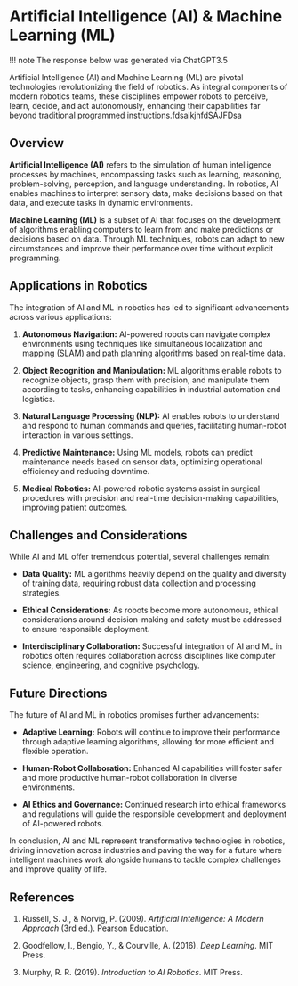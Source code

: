 # Artificial Intelligence (AI) & Machine Learning (ML)

!!! note
    The response below was generated via ChatGPT3.5

Artificial Intelligence (AI) and Machine Learning (ML) are pivotal technologies revolutionizing the field of robotics. As integral components of modern robotics teams, these disciplines empower robots to perceive, learn, decide, and act autonomously, enhancing their capabilities far beyond traditional programmed instructions.fdsalkjhfdSAJFDsa

## Overview

**Artificial Intelligence (AI)** refers to the simulation of human intelligence processes by machines, encompassing tasks such as learning, reasoning, problem-solving, perception, and language understanding. In robotics, AI enables machines to interpret sensory data, make decisions based on that data, and execute tasks in dynamic environments.

**Machine Learning (ML)** is a subset of AI that focuses on the development of algorithms enabling computers to learn from and make predictions or decisions based on data. Through ML techniques, robots can adapt to new circumstances and improve their performance over time without explicit programming.

## Applications in Robotics

The integration of AI and ML in robotics has led to significant advancements across various applications:

1. **Autonomous Navigation:** AI-powered robots can navigate complex environments using techniques like simultaneous localization and mapping (SLAM) and path planning algorithms based on real-time data.

2. **Object Recognition and Manipulation:** ML algorithms enable robots to recognize objects, grasp them with precision, and manipulate them according to tasks, enhancing capabilities in industrial automation and logistics.

3. **Natural Language Processing (NLP):** AI enables robots to understand and respond to human commands and queries, facilitating human-robot interaction in various settings.

4. **Predictive Maintenance:** Using ML models, robots can predict maintenance needs based on sensor data, optimizing operational efficiency and reducing downtime.

5. **Medical Robotics:** AI-powered robotic systems assist in surgical procedures with precision and real-time decision-making capabilities, improving patient outcomes.

## Challenges and Considerations

While AI and ML offer tremendous potential, several challenges remain:

- **Data Quality:** ML algorithms heavily depend on the quality and diversity of training data, requiring robust data collection and processing strategies.

- **Ethical Considerations:** As robots become more autonomous, ethical considerations around decision-making and safety must be addressed to ensure responsible deployment.

- **Interdisciplinary Collaboration:** Successful integration of AI and ML in robotics often requires collaboration across disciplines like computer science, engineering, and cognitive psychology.

## Future Directions

The future of AI and ML in robotics promises further advancements:

- **Adaptive Learning:** Robots will continue to improve their performance through adaptive learning algorithms, allowing for more efficient and flexible operation.

- **Human-Robot Collaboration:** Enhanced AI capabilities will foster safer and more productive human-robot collaboration in diverse environments.

- **AI Ethics and Governance:** Continued research into ethical frameworks and regulations will guide the responsible development and deployment of AI-powered robots.

In conclusion, AI and ML represent transformative technologies in robotics, driving innovation across industries and paving the way for a future where intelligent machines work alongside humans to tackle complex challenges and improve quality of life.

## References

1. Russell, S. J., & Norvig, P. (2009). *Artificial Intelligence: A Modern Approach* (3rd ed.). Pearson Education.

2. Goodfellow, I., Bengio, Y., & Courville, A. (2016). *Deep Learning*. MIT Press.

3. Murphy, R. R. (2019). *Introduction to AI Robotics*. MIT Press.
